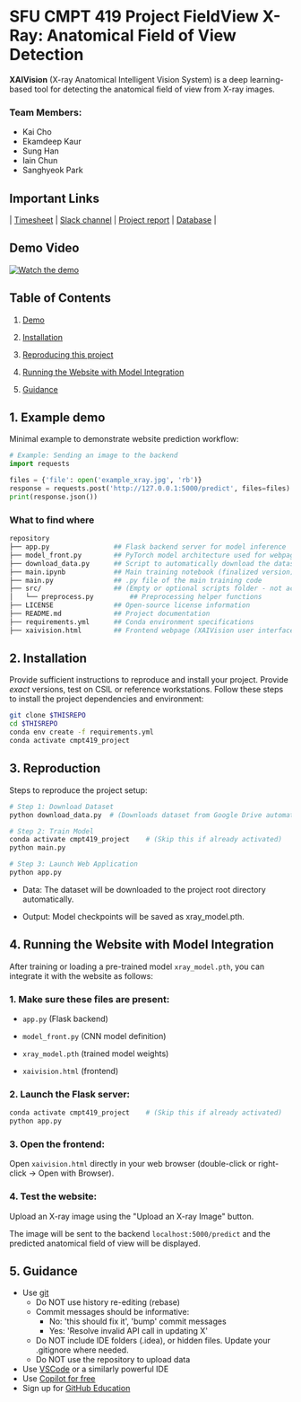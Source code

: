 # SFU CMPT 419 Project FieldView X-Ray: Anatomical Field of View Detection

**XAIVision** (X-ray Anatomical Intelligent Vision System) is a deep learning-based tool for detecting the anatomical field of view from X-ray images.

### Team Members:

- Kai Cho
- Ekamdeep Kaur
- Sung Han
- Iain Chun
- Sanghyeok Park


## Important Links

| [Timesheet](https://1sfu-my.sharepoint.com/:x:/g/personal/hamarneh_sfu_ca/ESRhnQpkI5dKg9GvZc4fUsABxeIMR_tcFHX_5iz8kF9W0Q?e=WvBvzq) |
 [Slack channel](https://cmpt419spring2025.slack.com/archives/C086CRMLGLS) |
 [Project report](https://www.overleaf.com/2253418857zcztgqzwfpgm#37e079) |
 [Database](https://www.kaggle.com/competitions/unifesp-x-ray-body-part-classifier) |

## Demo Video
[![Watch the demo](https://img.youtube.com/vi/hTeoiOdVxuU/0.jpg)](https://www.youtube.com/watch?v=hTeoiOdVxuU)

## Table of Contents
1. [Demo](#demo)

2. [Installation](#installation)

3. [Reproducing this project](#repro)

4. [Running the Website with Model Integration](#webs)

5. [Guidance](#guide)


<a name="demo"></a>
## 1. Example demo

Minimal example to demonstrate website prediction workflow:
```python
# Example: Sending an image to the backend
import requests

files = {'file': open('example_xray.jpg', 'rb')}
response = requests.post('http://127.0.0.1:5000/predict', files=files)
print(response.json())
```

### What to find where


```bash
repository
├── app.py                ## Flask backend server for model inference
├── model_front.py        ## PyTorch model architecture used for webpage(CNNClassifier)
├── download_data.py      ## Script to automatically download the dataset (from Google Drive)
├── main.ipynb            ## Main training notebook (finalized version)
├── main.py               ## .py file of the main training code
├── src/                  ## (Empty or optional scripts folder - not actively used now)
│   └── preprocess.py         ## Preprocessing helper functions
├── LICENSE               ## Open-source license information
├── README.md             ## Project documentation
├── requirements.yml      ## Conda environment specifications
├── xaivision.html        ## Frontend webpage (XAIVision user interface)


```

<a name="installation"></a>

## 2. Installation

Provide sufficient instructions to reproduce and install your project. 
Provide _exact_ versions, test on CSIL or reference workstations.
Follow these steps to install the project dependencies and environment:

```bash
git clone $THISREPO
cd $THISREPO
conda env create -f requirements.yml
conda activate cmpt419_project
```

<a name="repro"></a>
## 3. Reproduction
Steps to reproduce the project setup:
```bash
# Step 1: Download Dataset
python download_data.py  # (Downloads dataset from Google Drive automatically)

# Step 2: Train Model
conda activate cmpt419_project    # (Skip this if already activated)
python main.py

# Step 3: Launch Web Application
python app.py
```
- Data: The dataset will be downloaded to the project root directory automatically.

- Output: Model checkpoints will be saved as xray_model.pth.

<a name="webs"></a>
## 4. Running the Website with Model Integration
After training or loading a pre-trained model ```xray_model.pth```, you can integrate it with the website as follows:
### 1. Make sure these files are present:

- ```app.py``` (Flask backend)

- ```model_front.py``` (CNN model definition)

- ```xray_model.pth``` (trained model weights)

- ```xaivision.html``` (frontend)

### 2. Launch the Flask server:

```bash
conda activate cmpt419_project    # (Skip this if already activated)
python app.py
```
### 3. Open the frontend:

Open ```xaivision.html``` directly in your web browser (double-click or right-click → Open with Browser).

### 4. Test the website:

Upload an X-ray image using the "Upload an X-ray Image" button.

The image will be sent to the backend ```localhost:5000/predict``` and the predicted anatomical field of view will be displayed.

<a name="guide"></a>
## 5. Guidance

- Use [git](https://git-scm.com/book/en/v2)
    - Do NOT use history re-editing (rebase)
    - Commit messages should be informative:
        - No: 'this should fix it', 'bump' commit messages
        - Yes: 'Resolve invalid API call in updating X'
    - Do NOT include IDE folders (.idea), or hidden files. Update your .gitignore where needed.
    - Do NOT use the repository to upload data
- Use [VSCode](https://code.visualstudio.com/) or a similarly powerful IDE
- Use [Copilot for free](https://dev.to/twizelissa/how-to-enable-github-copilot-for-free-as-student-4kal)
- Sign up for [GitHub Education](https://education.github.com/) 
